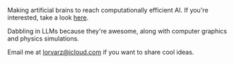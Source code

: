 Making artificial brains to reach computationally efficient AI. If you're interested, take a look [here](https://indico.cern.ch/event/1387540/contributions/6153412/).

Dabbling in LLMs because they're awesome, along with computer graphics and physics simulations.

Email me at lorvarz@icloud.com if you want to share cool ideas.

<!---
Lorvarz/Lorvarz is a ✨ special ✨ repository because its `README.md` (this file) appears on your GitHub profile.
You can click the Preview link to take a look at your changes.
--->

